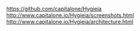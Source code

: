 
https://github.com/capitalone/Hygieia
http://www.capitalone.io/Hygieia/screenshots.html
http://www.capitalone.io/Hygieia/architecture.html